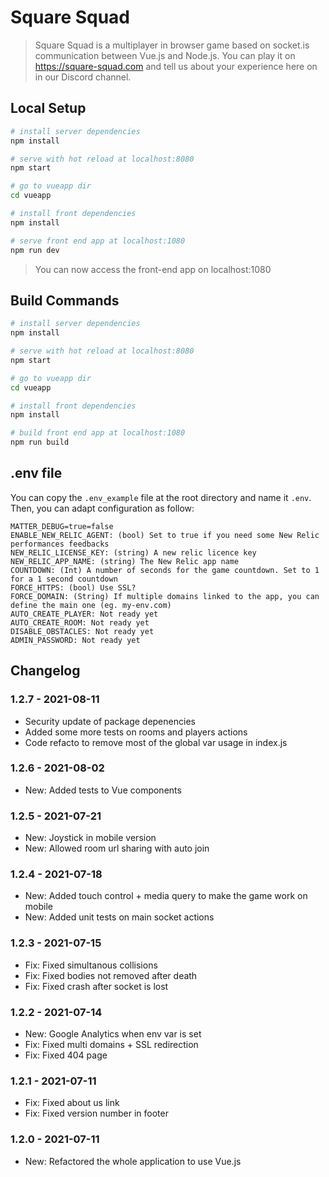 # Square Squad

> Square Squad is a multiplayer in browser game based on socket.is communication between Vue.js and Node.js. You can play it on https://square-squad.com and tell us about your experience here on in our Discord channel.

## Local Setup

```bash
# install server dependencies
npm install

# serve with hot reload at localhost:8080
npm start

# go to vueapp dir
cd vueapp

# install front dependencies
npm install

# serve front end app at localhost:1080
npm run dev

```

> You can now access the front-end app on localhost:1080

## Build Commands

```bash
# install server dependencies
npm install

# serve with hot reload at localhost:8080
npm start

# go to vueapp dir
cd vueapp

# install front dependencies
npm install

# build front end app at localhost:1080
npm run build

```

## .env file

You can copy the `.env_example` file at the root directory and name it `.env`. Then, you can adapt configuration as follow:

```
MATTER_DEBUG=true=false
ENABLE_NEW_RELIC_AGENT: (bool) Set to true if you need some New Relic performances feedbacks
NEW_RELIC_LICENSE_KEY: (string) A new relic licence key
NEW_RELIC_APP_NAME: (string) The New Relic app name
COUNTDOWN: (Int) A number of seconds for the game countdown. Set to 1 for a 1 second countdown
FORCE_HTTPS: (bool) Use SSL?
FORCE_DOMAIN: (String) If multiple domains linked to the app, you can define the main one (eg. my-env.com)
AUTO_CREATE_PLAYER: Not ready yet
AUTO_CREATE_ROOM: Not ready yet
DISABLE_OBSTACLES: Not ready yet
ADMIN_PASSWORD: Not ready yet
```

## Changelog

### 1.2.7 - 2021-08-11

- Security update of package depenencies
- Added some more tests on rooms and players actions
- Code refacto to remove most of the global var usage in index.js

### 1.2.6 - 2021-08-02

- New: Added tests to Vue components

### 1.2.5 - 2021-07-21

- New: Joystick in mobile version
- New: Allowed room url sharing with auto join

### 1.2.4 - 2021-07-18

- New: Added touch control + media query to make the game work on mobile
- New: Added unit tests on main socket actions

### 1.2.3 - 2021-07-15

- Fix: Fixed simultanous collisions
- Fix: Fixed bodies not removed after death
- Fix: Fixed crash after socket is lost

### 1.2.2 - 2021-07-14

- New: Google Analytics when env var is set
- Fix: Fixed multi domains + SSL redirection
- Fix: Fixed 404 page

### 1.2.1 - 2021-07-11

- Fix: Fixed about us link
- Fix: Fixed version number in footer

### 1.2.0 - 2021-07-11

- New: Refactored the whole application to use Vue.js
